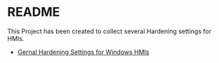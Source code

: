 # README #

This Project has been created to collect several Hardening settings for HMIs.

* [Gernal Hardening Settings for Windows HMIs](https://bitbucket.org/cbless/kiosk-mode-hardening/wiki/windows-hmis.md)
